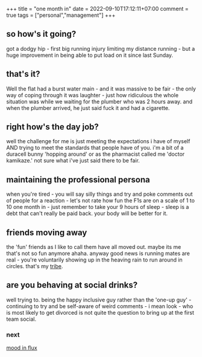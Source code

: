 +++
title = "one month in"
date = 2022-09-10T17:12:11+07:00
comment = true
tags = ["personal","management"]
+++

## so how's it going?
got a dodgy hip - first big running injury limiting my distance running - but a huge improvement in being able to put load on it since last Sunday.

## that's it?
Well the flat had a burst water main - and it was massive to be fair - the only way of coping through it was laughter - just how ridiculous the whole situation was while we waiting for the plumber who was 2 hours away. and when the plumber arrived, he just said fuck it and had a cigarette.

## right how's the day job?
well the challenge for me is just meeting the expectations i have of myself AND trying to meet the standards that people have of you. i'm a bit of a duracell bunny 'hopping around' or as the pharmacist called me 'doctor kamikaze.' not sure what i've just said there to be fair.

## maintaining the professional persona
when you're tired - you will say silly things and try and poke comments out of people for a reaction - let's not rate how fun the F1s are on a scale of 1 to 10 one month in - just remember to take your 9 hours of sleep - sleep is a debt that can't really be paid back. your body will be better for it.

## friends moving away
the 'fun' friends as I like to call them have all moved out. maybe its me that's not so fun anymore ahaha. anyway good news is running mates are real - you're voluntarily showing up in the heaving rain to run around in circles. that's my [tribe](/posts/isle-of-wight).

## are you behaving at social drinks?
well trying to. being the happy inclusive guy rather than the 'one-up guy' - continuing to try and be self-aware of weird comments - i mean look - who is most likely to get divorced is not quite the question to bring up at the first team social.

### next
[mood in flux](/posts/mood-in-flux)